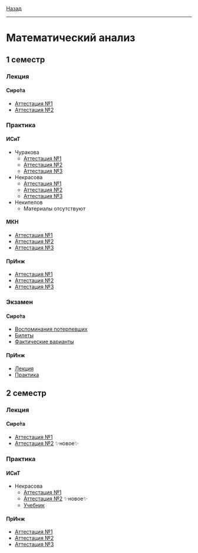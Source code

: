 [Назад](../../README.md)
***
# Математический анализ
## 1 семестр
### Лекция
#### Сиро́та
+ [Аттестация №1](sirota/mathan-1-th-att-1-fact.md)
+ [Аттестация №2](sirota/mathan-1-th-att-2-fact.md)
### Практика
#### ИСиТ
+ Чуракова
  +  [Аттестация №1](churakova/mathan-1-pr-att-1-fact.md)
  +  [Аттестация №2](churakova/mathan-1-pr-att-2-fact.md)
  +  [Аттестация №3](churakova/mathan-1-pr-att-3-fact.md)
+ Некрасова
  + [Аттестация №1](nekrasova/mathan-1-pr-att-1-fact.md)
  + [Аттестация №2](nekrasova/mathan-1-pr-att-2-fact.md)
  + [Аттестация №3](nekrasova/mathan-1-pr-att-3-fact.md)
+ Некипелов
  + Материалы отсутствуют
#### МКН
+ [Аттестация №1](mathan-mkn/mathan-pr-att-1-fact.md)
+ [Аттестация №2](mathan-mkn/mathan-pr-att-2-fact.md)
+ [Аттестация №3](mathan-mkn/mathan-pr-att-3-fact.md)
#### ПрИнж
+ [Аттестация №1](mathan-preng/sem-1/mathan-pr-att-1-fact.md)
+ [Аттестация №2](mathan-preng/sem-1/mathan-pr-att-2-fact.md)
+ [Аттестация №3](mathan-preng/sem-1/mathan-pr-att-3-fact.md)

### Экзамен
#### Сиро́та
+ [Воспоминания потерпевших](sirota/mathan-1-exam-memories.md)
+ [Билеты](sirota/mathan-1-exam-tick.md)
+ [Фактические варианты](sirota/mathan-1-exam-fact.md)
#### ПрИнж
+ [Лекция](mathan-preng/sem-1/mathan-th-exam.md)
+ [Практика](mathan-preng/sem-1/mathan-pr-exam.md)
## 2 семестр
### Лекция
#### Сиро́та
  + [Аттестация №1](sirota/mathan-2-th-att-1-fact.md)
  + [Аттестация №2](sirota/mathan-2-th-att-2-fact.md) ✨новое✨
### Практика
#### ИСиТ
+ Некрасова
  + [Аттестация №1](nekrasova/mathan-2-isit-pr-att-1-fact.md)
  + [Аттестация №2](nekrasova/mathan-2-isit-pr-att-2-fact.md) ✨новое✨
  + [Учебник](https://github.com/user-attachments/files/18893956/default.pdf)
#### ПрИнж
+ [Аттестация №1](mathan-preng/sem-2/mathan-pr-att-1-fact.md)
+ [Аттестация №2](mathan-preng/sem-2/mathan-pr-att-2-fact.md)
+ [Аттестация №3](mathan-preng/sem-2/mathan-pr-att-3-fact.md)
